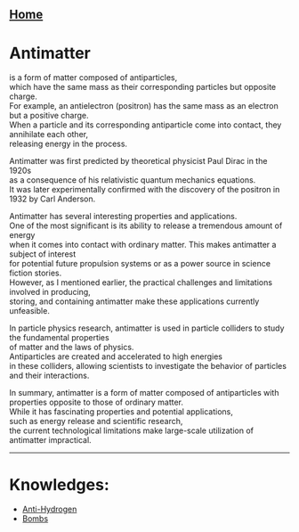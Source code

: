 [Home](/README.md)  
-------------------------------
# Antimatter
  is a form of matter composed of antiparticles,  
  which have the same mass as their corresponding particles but opposite charge.  
  For example, an antielectron (positron) has the same mass as an electron but a positive charge.  
  When a particle and its corresponding antiparticle come into contact, they annihilate each other,  
  releasing energy in the process.  
  
Antimatter was first predicted by theoretical physicist Paul Dirac in the 1920s  
  as a consequence of his relativistic quantum mechanics equations.  
  It was later experimentally confirmed with the discovery of the positron in 1932 by Carl Anderson.  
   
Antimatter has several interesting properties and applications.  
  One of the most significant is its ability to release a tremendous amount of energy  
  when it comes into contact with ordinary matter. This makes antimatter a subject of interest  
  for potential future propulsion systems or as a power source in science fiction stories.  
  However, as I mentioned earlier, the practical challenges and limitations involved in producing,  
  storing, and containing antimatter make these applications currently unfeasible.  
  
In particle physics research, antimatter is used in particle colliders to study the fundamental properties  
  of matter and the laws of physics.  
  Antiparticles are created and accelerated to high energies    
  in these colliders, allowing scientists to investigate the behavior of particles and their interactions.   
   
In summary, antimatter is a form of matter composed of antiparticles with  
  properties opposite to those of ordinary matter.  
  While it has fascinating properties and potential applications,   
  such as energy release and scientific research,   
  the current technological limitations make large-scale utilization of antimatter impractical.  

-------------------------------
# Knowledges:
  - [Anti-Hydrogen](./antihydrogen/readme.md)  
  - [Bombs](./bombs/readme.md)  
